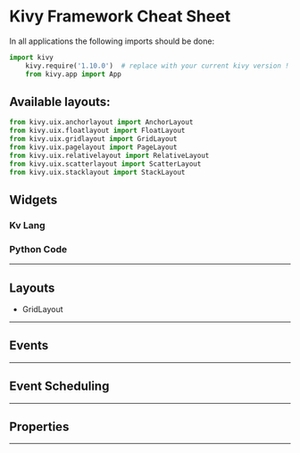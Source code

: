# Kivy Framework Cheat Sheet

In all applications the following imports should be done:
```python
import kivy
    kivy.require('1.10.0')  # replace with your current kivy version !
    from kivy.app import App
```
## Available layouts:
```python
from kivy.uix.anchorlayout import AnchorLayout
from kivy.uix.floatlayout import FloatLayout
from kivy.uix.gridlayout import GridLayout  
from kivy.uix.pagelayout import PageLayout
from kivy.uix.relativelayout import RelativeLayout
from kivy.uix.scatterlayout import ScatterLayout
from kivy.uix.stacklayout import StackLayout
```

## Widgets


### Kv Lang

### Python Code

------
## Layouts
* GridLayout

------
## Events
------
## Event Scheduling
------
## Properties
------